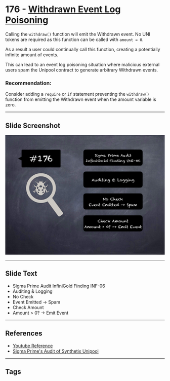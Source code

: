 
# 176 - [Withdrawn Event Log Poisoning](./Withdrawn%20Event%20Log%20Poisoning.md)

Calling the `withdraw()` function will emit the Withdrawn event. No UNI tokens are required as this function can be called with `amount = 0`. 

As a result a user could continually call this function, creating a potentially infinite amount of events. 

This can lead to an event log poisoning situation where malicious external users spam the Unipool contract to generate arbitrary Withdrawn events.

### Recommendation:
Consider adding a `require` or `if` statement preventing the `withdraw()` function from emitting the Withdrawn event when the amount variable is zero.
___
## Slide Screenshot
![176.png](../../images/8.%20Audit%20Findings%20201/176.png)
___
## Slide Text
- Sigma Prime Audit InfiniGold Finding INF-06
- Auditing & Logging
- No Check
- Event Emitted -> Spam
- Check Amount
- Amount > 0? -> Emit Event
___
## References
- [Youtube Reference](https://youtu.be/poxzr4-srn0?t=949)
- [Sigma Prime's Audit of Synthetix Unipool](https://github.com/sigp/public-audits/blob/master/synthetix/unipool/review.pdf)
___
## Tags
